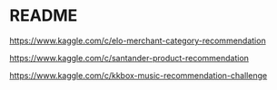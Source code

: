 # README

https://www.kaggle.com/c/elo-merchant-category-recommendation

https://www.kaggle.com/c/santander-product-recommendation

https://www.kaggle.com/c/kkbox-music-recommendation-challenge

